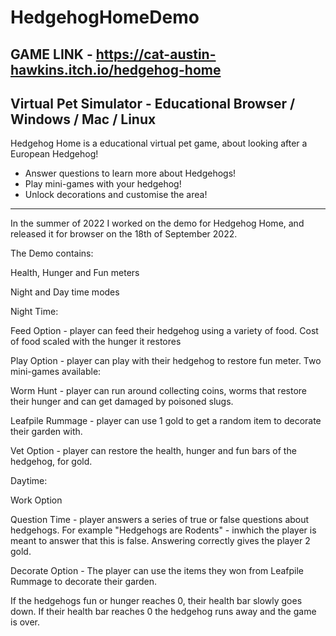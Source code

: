 # HedgehogHomeDemo

GAME LINK - https://cat-austin-hawkins.itch.io/hedgehog-home 
---------------------------------------------------------------------

Virtual Pet Simulator - Educational 
Browser / Windows / Mac / Linux
---------------------------------------------------------------------

Hedgehog Home is a educational virtual pet game, about looking after a European Hedgehog!
- Answer questions to learn more about Hedgehogs!
- Play mini-games with your hedgehog!
- Unlock decorations and customise the area!

---------------------------------------------------------------------

In the summer of 2022 I worked on the demo for Hedgehog Home, and released it for browser on the 18th of September 2022. 

The Demo contains:

Health, Hunger and Fun meters

Night and Day time modes 

Night Time:

Feed Option - player can feed their hedgehog using a variety of food. Cost of food scaled with the hunger it restores

Play Option - player can play with their hedgehog to restore fun meter. Two mini-games available:

Worm Hunt - player can run around collecting coins, worms that restore their hunger and can get damaged by poisoned slugs.

Leafpile Rummage - player can use 1 gold to get a random item to decorate their garden with.

Vet Option - player can restore the health, hunger and fun bars of the hedgehog, for gold. 

Daytime: 

Work Option

Question Time - player answers a series of true or false questions about hedgehogs. For example "Hedgehogs are Rodents" - inwhich the player is meant to answer that this is false. Answering correctly gives the player 2 gold.

Decorate Option - The player can use the items they won from Leafpile Rummage to decorate their garden.

If the hedgehogs fun or hunger reaches 0, their health bar slowly goes down. If their health bar reaches 0 the hedgehog runs away and the game is over.
